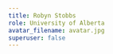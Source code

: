 ```yaml
---
title: Robyn Stobbs
role: University of Alberta
avatar_filename: avatar.jpg
superuser: false
---
```

